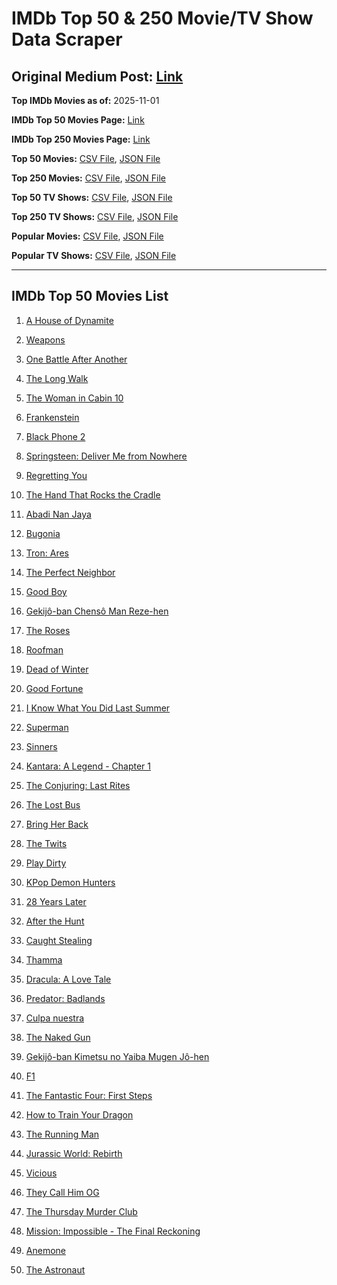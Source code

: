 # IMDb Top 50 & 250 Movie/TV Show Data Scraper

## Original Medium Post: [Link](https://medium.com/@nishantsahoo/which-movie-should-i-watch-5c83a3c0f5b1)

**Top IMDb Movies as of:** 2025-11-01

**IMDb Top 50 Movies Page:** [Link](https://www.imdb.com/search/title/?title_type=feature&release_date=2025-01-01,2025-12-31)

**IMDb Top 250 Movies Page:** [Link](https://www.imdb.com/chart/top/)

**Top 50 Movies:** [CSV File](/data/top50/movies.csv), [JSON File](/data/top50/movies.json)

**Top 250 Movies:** [CSV File](/data/top250/movies.csv), [JSON File](/data/top250/movies.json)

**Top 50 TV Shows:** [CSV File](/data/top50/shows.csv), [JSON File](/data/top50/shows.json)

**Top 250 TV Shows:** [CSV File](/data/top250/shows.csv), [JSON File](/data/top250/shows.json)

**Popular Movies:** [CSV File](/data/popular/movies.csv), [JSON File](/data/popular/movies.json)

**Popular TV Shows:** [CSV File](/data/popular/shows.csv), [JSON File](/data/popular/shows.json)

---

## IMDb Top 50 Movies List

1. [A House of Dynamite](https://www.imdb.com/title/tt32376165/)

2. [Weapons](https://www.imdb.com/title/tt26581740/)

3. [One Battle After Another](https://www.imdb.com/title/tt30144839/)

4. [The Long Walk](https://www.imdb.com/title/tt10374610/)

5. [The Woman in Cabin 10](https://www.imdb.com/title/tt7130300/)

6. [Frankenstein](https://www.imdb.com/title/tt1312221/)

7. [Black Phone 2](https://www.imdb.com/title/tt29644189/)

8. [Springsteen: Deliver Me from Nowhere](https://www.imdb.com/title/tt31923069/)

9. [Regretting You](https://www.imdb.com/title/tt33088452/)

10. [The Hand That Rocks the Cradle](https://www.imdb.com/title/tt33502160/)

11. [Abadi Nan Jaya](https://www.imdb.com/title/tt32643830/)

12. [Bugonia](https://www.imdb.com/title/tt12300742/)

13. [Tron: Ares](https://www.imdb.com/title/tt6604188/)

14. [The Perfect Neighbor](https://www.imdb.com/title/tt34962891/)

15. [Good Boy](https://www.imdb.com/title/tt35521922/)

16. [Gekijô-ban Chensô Man Reze-hen](https://www.imdb.com/title/tt30472557/)

17. [The Roses](https://www.imdb.com/title/tt31973693/)

18. [Roofman](https://www.imdb.com/title/tt4627382/)

19. [Dead of Winter](https://www.imdb.com/title/tt7574556/)

20. [Good Fortune](https://www.imdb.com/title/tt27543578/)

21. [I Know What You Did Last Summer](https://www.imdb.com/title/tt4045450/)

22. [Superman](https://www.imdb.com/title/tt5950044/)

23. [Sinners](https://www.imdb.com/title/tt31193180/)

24. [Kantara: A Legend - Chapter 1](https://www.imdb.com/title/tt26439764/)

25. [The Conjuring: Last Rites](https://www.imdb.com/title/tt22898462/)

26. [The Lost Bus](https://www.imdb.com/title/tt21103218/)

27. [Bring Her Back](https://www.imdb.com/title/tt32246771/)

28. [The Twits](https://www.imdb.com/title/tt0498396/)

29. [Play Dirty](https://www.imdb.com/title/tt18392014/)

30. [KPop Demon Hunters](https://www.imdb.com/title/tt14205554/)

31. [28 Years Later](https://www.imdb.com/title/tt10548174/)

32. [After the Hunt](https://www.imdb.com/title/tt32159989/)

33. [Caught Stealing](https://www.imdb.com/title/tt1493274/)

34. [Thamma](https://www.imdb.com/title/tt28102562/)

35. [Dracula: A Love Tale](https://www.imdb.com/title/tt31434030/)

36. [Predator: Badlands](https://www.imdb.com/title/tt31227572/)

37. [Culpa nuestra](https://www.imdb.com/title/tt33311244/)

38. [The Naked Gun](https://www.imdb.com/title/tt3402138/)

39. [Gekijô-ban Kimetsu no Yaiba Mugen Jô-hen](https://www.imdb.com/title/tt32820897/)

40. [F1](https://www.imdb.com/title/tt16311594/)

41. [The Fantastic Four: First Steps](https://www.imdb.com/title/tt10676052/)

42. [How to Train Your Dragon](https://www.imdb.com/title/tt26743210/)

43. [The Running Man](https://www.imdb.com/title/tt14107334/)

44. [Jurassic World: Rebirth](https://www.imdb.com/title/tt31036941/)

45. [Vicious](https://www.imdb.com/title/tt31511689/)

46. [They Call Him OG](https://www.imdb.com/title/tt24060892/)

47. [The Thursday Murder Club](https://www.imdb.com/title/tt12001534/)

48. [Mission: Impossible - The Final Reckoning](https://www.imdb.com/title/tt9603208/)

49. [Anemone](https://www.imdb.com/title/tt33549447/)

50. [The Astronaut](https://www.imdb.com/title/tt13964560/)
